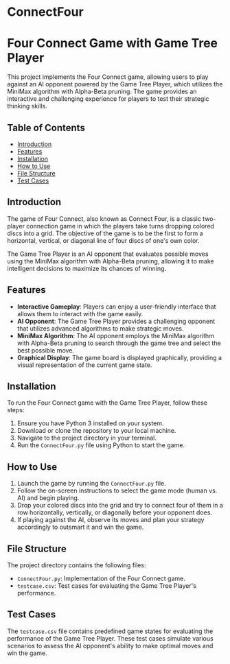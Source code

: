 # ConnectFour
# Four Connect Game with Game Tree Player

This project implements the Four Connect game, allowing users to play against an AI opponent powered by the Game Tree Player, which utilizes the MiniMax algorithm with Alpha-Beta pruning. The game provides an interactive and challenging experience for players to test their strategic thinking skills.

## Table of Contents

- [Introduction](#introduction)
- [Features](#features)
- [Installation](#installation)
- [How to Use](#how-to-use)
- [File Structure](#file-structure)
- [Test Cases](#test-cases)

## Introduction

The game of Four Connect, also known as Connect Four, is a classic two-player connection game in which the players take turns dropping colored discs into a grid. The objective of the game is to be the first to form a horizontal, vertical, or diagonal line of four discs of one's own color.

The Game Tree Player is an AI opponent that evaluates possible moves using the MiniMax algorithm with Alpha-Beta pruning, allowing it to make intelligent decisions to maximize its chances of winning.

## Features

- **Interactive Gameplay**: Players can enjoy a user-friendly interface that allows them to interact with the game easily.
- **AI Opponent**: The Game Tree Player provides a challenging opponent that utilizes advanced algorithms to make strategic moves.
- **MiniMax Algorithm**: The AI opponent employs the MiniMax algorithm with Alpha-Beta pruning to search through the game tree and select the best possible move.
- **Graphical Display**: The game board is displayed graphically, providing a visual representation of the current game state.

## Installation

To run the Four Connect game with the Game Tree Player, follow these steps:

1. Ensure you have Python 3 installed on your system.
2. Download or clone the repository to your local machine.
3. Navigate to the project directory in your terminal.
4. Run the `ConnectFour.py` file using Python to start the game.

## How to Use

1. Launch the game by running the `ConnectFour.py` file.
2. Follow the on-screen instructions to select the game mode (human vs. AI) and begin playing.
3. Drop your colored discs into the grid and try to connect four of them in a row horizontally, vertically, or diagonally before your opponent does.
4. If playing against the AI, observe its moves and plan your strategy accordingly to outsmart it and win the game.

## File Structure

The project directory contains the following files:

- `ConnectFour.py`: Implementation of the Four Connect game.
- `testcase.csv`: Test cases for evaluating the Game Tree Player's performance.

## Test Cases

The `testcase.csv` file contains predefined game states for evaluating the performance of the Game Tree Player. These test cases simulate various scenarios to assess the AI opponent's ability to make optimal moves and win the game.


